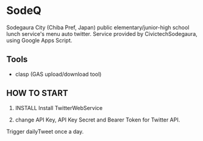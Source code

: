 # SodeQ
Sodegaura City (Chiba Pref, Japan) public elementary/junior-high school lunch service's menu auto twitter.
Service provided by CivictechSodegaura, using Google Apps Script.

## Tools
* clasp (GAS upload/download tool)

## HOW TO START
1. INSTALL
Install TwitterWebService

1. change API Key, API Key Secret and Bearer Token for Twitter API.

Trigger dailyTweet once a day.
